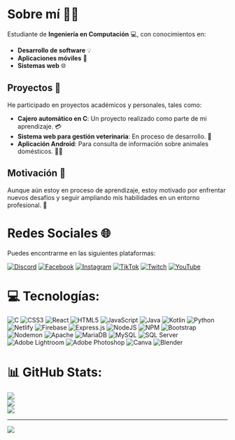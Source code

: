# Sobre mí 🧑‍💻

Estudiante de **Ingeniería en Computación** 💻, con conocimientos en:

- **Desarrollo de software** 💡
- **Aplicaciones móviles** 📱
- **Sistemas web** 🌐

## Proyectos 🔨

He participado en proyectos académicos y personales, tales como:

- **Cajero automático en C**: Un proyecto realizado como parte de mi aprendizaje. 💳
- **Sistema web para gestión veterinaria**: En proceso de desarrollo. 🐾
- **Aplicación Android**: Para consulta de información sobre animales domésticos. 🐶🐱

## Motivación 🚀

Aunque aún estoy en proceso de aprendizaje, estoy motivado por enfrentar nuevos desafíos y seguir ampliando mis habilidades en un entorno profesional. 🎯

# Redes Sociales 🌐

Puedes encontrarme en las siguientes plataformas:

[![Discord](https://img.shields.io/badge/Discord-%237289DA.svg?logo=discord&logoColor=white)](https://discord.gg/hareigns) [![Facebook](https://img.shields.io/badge/Facebook-%231877F2.svg?logo=Facebook&logoColor=white)](https://www.facebook.com/hareigns.gutierrez?mibextid=ZbWKwL) [![Instagram](https://img.shields.io/badge/Instagram-%23E4405F.svg?logo=Instagram&logoColor=white)](https://instagram.com/Its_Hareigns) [![TikTok](https://img.shields.io/badge/TikTok-%23000000.svg?logo=TikTok&logoColor=white)](https://tiktok.com/@the_hareigns) [![Twitch](https://img.shields.io/badge/Twitch-%239146FF.svg?logo=Twitch&logoColor=white)](https://twitch.tv/ItsHareigns) [![YouTube](https://img.shields.io/badge/YouTube-%23FF0000.svg?logo=YouTube&logoColor=white)](https://youtube.com/@https://www.youtube.com/channel/UCObN3bAnw8Z4qxP2gvZ47vA) 
 

# 💻 Tecnologías:
![C](https://img.shields.io/badge/c-%2300599C.svg?style=flat-square&logo=c&logoColor=white) 
![CSS3](https://img.shields.io/badge/css3-%231572B6.svg?style=flat-square&logo=css3&logoColor=white) 
![React](https://img.shields.io/badge/React-%2320232a.svg?style=flat-square&logo=react&logoColor=%2361DAFB) 
![HTML5](https://img.shields.io/badge/html5-%23E34F26.svg?style=flat-square&logo=html5&logoColor=white) 
![JavaScript](https://img.shields.io/badge/javascript-%23323330.svg?style=flat-square&logo=javascript&logoColor=%23F7DF1E) 
![Java](https://img.shields.io/badge/java-%23ED8B00.svg?style=flat-square&logo=openjdk&logoColor=white) 
![Kotlin](https://img.shields.io/badge/kotlin-%237F52FF.svg?style=flat-square&logo=kotlin&logoColor=white) 
![Python](https://img.shields.io/badge/python-3670A0?style=flat-square&logo=python&logoColor=ffdd54) 
![Netlify](https://img.shields.io/badge/netlify-%23000000.svg?style=flat-square&logo=netlify&logoColor=#00C7B7) 
![Firebase](https://img.shields.io/badge/firebase-%23039BE5.svg?style=flat-square&logo=firebase) 
![Express.js](https://img.shields.io/badge/express.js-%23404d59.svg?style=flat-square&logo=express&logoColor=%2361DAFB) 
![NodeJS](https://img.shields.io/badge/node.js-6DA55F?style=flat-square&logo=node.js&logoColor=white) 
![NPM](https://img.shields.io/badge/NPM-%23CB3837.svg?style=flat-square&logo=npm&logoColor=white) 
![Bootstrap](https://img.shields.io/badge/bootstrap-%238511FA.svg?style=flat-square&logo=bootstrap&logoColor=white) 
![Nodemon](https://img.shields.io/badge/NODEMON-%23323330.svg?style=flat-square&logo=nodemon&logoColor=%BBDEAD) 
![Apache](https://img.shields.io/badge/apache-%23D42029.svg?style=flat-square&logo=apache&logoColor=white) 
![MariaDB](https://img.shields.io/badge/MariaDB-003545?style=flat-square&logo=mariadb&logoColor=white) 
![MySQL](https://img.shields.io/badge/mysql-%2300000f.svg?style=flat-square&logo=mysql&logoColor=white) 
![SQL Server](https://img.shields.io/badge/SQL%20Server-%23404d59.svg?style=flat-square&logo=microsoft%20sql%20server&logoColor=white)
![Adobe Lightroom](https://img.shields.io/badge/Adobe%20Lightroom-31A8FF.svg?style=flat-square&logo=Adobe%20Lightroom&logoColor=white) 
![Adobe Photoshop](https://img.shields.io/badge/adobe%20photoshop-%2331A8FF.svg?style=flat-square&logo=adobe%20photoshop&logoColor=white) 
![Canva](https://img.shields.io/badge/Canva-%2300C4CC.svg?style=flat-square&logo=Canva&logoColor=white) 
![Blender](https://img.shields.io/badge/blender-%23F5792A.svg?style=flat-square&logo=blender&logoColor=white)


# 📊 GitHub Stats:
![](https://github-readme-stats.vercel.app/api?username=Hareigns&theme=dark&hide_border=true&include_all_commits=false&count_private=false)<br/>
![](https://github-readme-streak-stats.herokuapp.com/?user=Hareigns&theme=dark&hide_border=true)<br/>
![](https://github-readme-stats.vercel.app/api/top-langs/?username=Hareigns&theme=dark&hide_border=true&include_all_commits=false&count_private=false&layout=compact)

---
[![](https://visitcount.itsvg.in/api?id=Hareigns&icon=9&color=12)](https://visitcount.itsvg.in)
